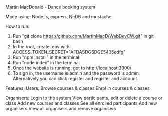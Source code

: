 Martin MacDonald - Dance booking system

Made using:
Node.js, express, NeDB and mustache.

How to run:

1. Run "git clone https://github.com/MartinMacD/WebDevCW.git" in git bash
2. In the root, create .env with ACCESS_TOKEN_SECRET="AFDASDGSDG£5435edfg"
3. Run "npm install" in the terminal
4. Run "node index" in the terminal
5. Once the website is running, got to http://localhost:3000/
6. To sign in, the username is admin and the password is admin. Alternatively you can click register and register and account.

Features:
Users:
Browse courses & classes
Enrol in courses & classes

Organisers:
Login to the system
View participants, edit or delete a course or class
Add new courses and classes
See all enrolled participants
Add new organisers
View all organisers and remove organisers

